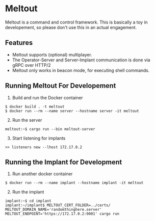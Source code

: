 # Meltout

Meltout is a command and control framework. This is basically a toy in developement, so please don't use this in an actual engagement.

## Features
- Meltout supports (optional) multiplayer.
- The Operator-Server and Server-Implant communication is done via gRPC over HTTP/2
- Meltout only works in beacon mode, for executing shell commands.

## Running Meltout For Developement
1. Build and run the Docker container
```
$ docker build . -t meltout
$ docker run --rm --name server --hostname server -it meltout
```

2. Run the server
```
meltout:~$ cargo run --bin meltout-server
```

3. Start listening for implants
```
>> listeners new --lhost 172.17.0.2
```

## Running the Implant for Development
1. Run another docker container
```
$ docker run --rm --name implant --hostname implant -it meltout
```

2. Run the implant
```
implant:~$ cd implant
implant:~/implant$ MELTOUT_CERT_FOLDER=../certs/ MELTOUT_DOMAIN_NAME='randomthinghere.server' MELTOUT_ENDPOINT='https://172.17.0.2:9001' cargo run
```
